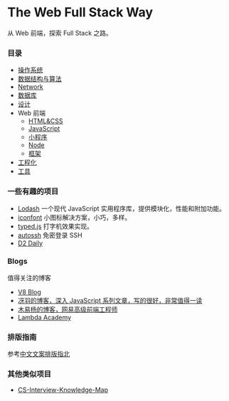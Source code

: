 # The Web Full Stack Way

从 Web 前端，探索 Full Stack 之路。

### 目录

- [操作系统](./operating-system/README.md)
- [数据结构与算法](./data-structure-and-algorithms/README.md)
- [Network](./network/README.md)
- [数据库](./database/README.md)
- [设计](./design/README.md)
- Web 前端
    - [HTML&CSS](./html&css/README.md)
    - [JavaScript](./javascript/README.md)
    - [小程序](./mini-program/README.md) 
    - [Node](./node/README.md)
    - [框架](./framework/README.md)
- [工程化](./engineering/README.md)
- [工具](./tools/README.md)


### 一些有趣的项目

- [Lodash](https://lodash.com/) 一个现代 JavaScript 实用程序库，提供模块化，性能和附加功能。
- [iconfont](http://www.iconfont.cn/) 小图标解决方案，小巧，多样。
- [typed.js](https://github.com/mattboldt/typed.js/) 打字机效果实现。
- [autossh](https://github.com/FeeiCN/autossh) 免密登录 SSH
- [D2 Daily](https://daily.fairyever.com/)

### Blogs

值得关注的博客

- [V8 Blog](https://v8.dev/blog)
- [冴羽的博客，深入 JavaScript 系列文章，写的很好，非常值得一读](https://github.com/mqyqingfeng/Blog)
- [木易杨的博客，网易高级前端工程师](https://github.com/yygmind/blog)
- [Lambda Academy](https://lambda.academy/)

### 排版指南

参考[中文文案排版指北](./copywriting-guide.md)

### 其他类似项目

- [CS-Interview-Knowledge-Map](https://github.com/InterviewMap/CS-Interview-Knowledge-Map)